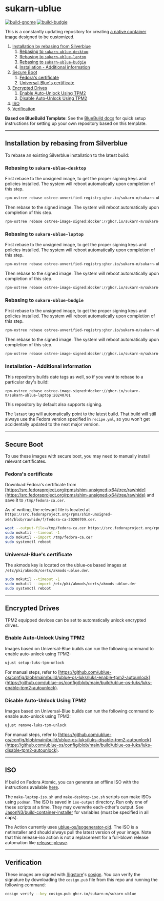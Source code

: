 # sukarn-ublue

[![build-gnome](https://github.com/sukarn-m/sukarn-ublue/actions/workflows/build-gnome.yml/badge.svg)](https://github.com/sukarn-m/sukarn-ublue/actions/workflows/build-gnome.yml) [![build-budgie](https://github.com/sukarn-m/sukarn-ublue/actions/workflows/build-budgie.yml/badge.svg)](https://github.com/sukarn-m/sukarn-ublue/actions/workflows/build-budgie.yml)

This is a constantly updating repository for creating [a native container image](https://fedoraproject.org/wiki/Changes/OstreeNativeContainerStable) designed to be customized.

1. [Installation by rebasing from Silverblue](#installation-by-rebasing-from-silverblue)
    1. [Rebasing to `sukarn-ublue-desktop`](#rebasing-to-sukarn-ublue-desktop)
    2. [Rebasing to `sukarn-ublue-laptop`](#rebasing-to-sukarn-ublue-laptop)
    3. [Rebasing to `sukarn-ublue-budgie`](#rebasing-to-sukarn-ublue-budgie)
    4. [Installation - Additional information](#installation---additional-information)
2. [Secure Boot](#secure-boot)
    1. [Fedora's certificate](#fedoras-certificate)
    2. [Universal-Blue's certificate](#universal-blues-certificate)
3. [Encrypted Drives](#encrypted-drives)
    1. [Enable Auto-Unlock Using TPM2](#enable-auto-unlock-using-tpm2)
    2. [Disable Auto-Unlock Using TPM2](#disable-auto-unlock-using-tpm2)
5. [ISO](#iso)
6. [Verification](#verification)

**Based on BlueBuild Template**: See the [BlueBuild docs](https://blue-build.org/how-to/setup/) for quick setup instructions for setting up your own repository based on this template.

---

## Installation by rebasing from Silverblue

To rebase an existing Silverblue installation to the latest build:

### Rebasing to `sukarn-ublue-desktop`

First rebase to the unsigned image, to get the proper signing keys and policies installed. The system will reboot automatically upon completion of this step.

```bash
rpm-ostree rebase ostree-unverified-registry:ghcr.io/sukarn-m/sukarn-ublue-desktop:latest --reboot
```

Then rebase to the signed image. The system will reboot automatically upon completion of this step.

```bash
rpm-ostree rebase ostree-image-signed:docker://ghcr.io/sukarn-m/sukarn-ublue-desktop:latest --reboot
```

### Rebasing to `sukarn-ublue-laptop`

First rebase to the unsigned image, to get the proper signing keys and policies installed. The system will reboot automatically upon completion of this step.

```bash
rpm-ostree rebase ostree-unverified-registry:ghcr.io/sukarn-m/sukarn-ublue-laptop:latest --reboot
```

Then rebase to the signed image. The system will reboot automatically upon completion of this step.

```bash
rpm-ostree rebase ostree-image-signed:docker://ghcr.io/sukarn-m/sukarn-ublue-laptop:latest --reboot
```

### Rebasing to `sukarn-ublue-budgie`

First rebase to the unsigned image, to get the proper signing keys and policies installed. The system will reboot automatically upon completion of this step.

```bash
rpm-ostree rebase ostree-unverified-registry:ghcr.io/sukarn-m/sukarn-ublue-budgie:latest --reboot
```

Then rebase to the signed image. The system will reboot automatically upon completion of this step.

```bash
rpm-ostree rebase ostree-image-signed:docker://ghcr.io/sukarn-m/sukarn-ublue-budgie:latest --reboot
```

### Installation - Additional information

This repository builds date tags as well, so if you want to rebase to a particular day's build:

`rpm-ostree rebase ostree-image-signed:docker://ghcr.io/sukarn-m/sukarn-ublue-laptop:20240701`

This repository by default also supports signing.

The `latest` tag will automatically point to the latest build. That build will still always use the Fedora version specified in `recipe.yml`, so you won't get accidentally updated to the next major version.

---

## Secure Boot

To use these images with secure boot, you may need to manually install relevant certificates.

### Fedora's certificate

Download Fedora's certificate from [https://src.fedoraproject.org/rpms/shim-unsigned-x64/tree/rawhide](https://src.fedoraproject.org/rpms/shim-unsigned-x64/tree/rawhide) and save it to `/tmp/fedora-ca.cer`.

As of writing, the relevant file is located at `https://src.fedoraproject.org/rpms/shim-unsigned-x64/blob/rawhide/f/fedora-ca-20200709.cer`.

```bash
wget --output-file=/tmp/fedora-ca.cer https://src.fedoraproject.org/rpms/shim-unsigned-x64/blob/rawhide/f/fedora-ca-20200709.cer
sudo mokutil --timeout -1
sudo mokutil --import /tmp/fedora-ca.cer
sudo systemctl reboot
```

### Universal-Blue's certificate

The akmods key is located on the ublue-os based images at `/etc/pki/akmods/certs/akmods-ublue.der`.

```bash
sudo mokutil --timeout -1
sudo mokutil --import /etc/pki/akmods/certs/akmods-ublue.der
sudo systemctl reboot
```

---

## Encrypted Drives

TPM2 equipped devices can be set to automatically unlock encrypted drives.

### Enable Auto-Unlock Using TPM2

Images based on Universal-Blue builds can run the following command to enable auto-unlock using  TPM2:

```bash
ujust setup-luks-tpm-unlock
```

For manual steps, refer to [https://github.com/ublue-os/config/blob/main/build/ublue-os-luks/luks-enable-tpm2-autounlock](https://github.com/ublue-os/config/blob/main/build/ublue-os-luks/luks-enable-tpm2-autounlock).

### Disable Auto-Unlock Using TPM2

Images based on Universal-Blue builds can run the following command to enable auto-unlock using  TPM2:

```bash
ujust remove-luks-tpm-unlock
```

For manual steps, refer to [https://github.com/ublue-os/config/blob/main/build/ublue-os-luks/luks-disable-tpm2-autounlock](https://github.com/ublue-os/config/blob/main/build/ublue-os-luks/luks-disable-tpm2-autounlock).

---

## ISO

If build on Fedora Atomic, you can generate an offline ISO with the instructions available [here](https://blue-build.org/learn/universal-blue/#fresh-install-from-an-iso).

The `make-laptop-iso.sh` and `make-desktop-iso.sh` scripts can make ISOs using `podman`. The ISO is saved in `iso-output` directory. Run only one of these scripts at a time. They may overwrite each-other's output. See [JasonN3/build-container-installer](https://github.com/JasonN3/build-container-installer) for variables (must be specified in all caps).

The Action currently uses [ublue-os/isogenerator-old](https://github.com/ublue-os/isogenerator-old). The ISO is a netinstaller and should always pull the latest version of your image. Note that this release-iso action is not a replacement for a full-blown release automation like [release-please](https://github.com/googleapis/release-please).

---

## Verification

These images are signed with [Sigstore](https://www.sigstore.dev/)'s [cosign](https://github.com/sigstore/cosign). You can verify the signature by downloading the `cosign.pub` file from this repo and running the following command:

```bash
cosign verify --key cosign.pub ghcr.io/sukarn-m/sukarn-ublue
```
